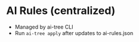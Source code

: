 # AI Rules (centralized)

- Managed by ai-tree CLI
- Run `ai-tree apply` after updates to ai-rules.json
